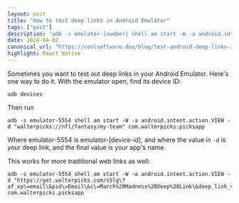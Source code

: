 ```yaml
---
layout: post
title: "How to test deep links in Android Emulator"
tags: ["post"]
description: "adb -s emulator-[number] shell am start -W -a android.intent.action.VIEW -d "your://link/here"
date: 2024-04-02
canonical_url: "https://coolsoftware.dev/blog/test-android-deep-links-in-emulator/"
highlight: React Native
---
```


Sometimes you want to test out deep links in your Android Emulator. Here's one way to do it. With the emulator open, find its device ID:

```
adb devices
```

Then run

```
adb -s emulator-5554 shell am start -W -a android.intent.action.VIEW -d "walterpicks://nfl/fantasy/my-team" com.walterpicks.picksapp
```

Where emulator-5554 is emulator-[device-id], and where the value in `-d` is your deep link, and the final value is your app's name.

This works for more traditional web links as well:

```
adb -s emulator-5554 shell am start -W -a android.intent.action.VIEW -d "https://get.walterpicks.com/s5lg\?af_xp\=email\&pid\=Email\&c\=March%20Madness%20Deep%20Link\&deep_link_value\=forYou%2Fbrackets\&af_dp\=walterpicks%3A%2F%2Fhome" com.walterpicks.picksapp
```
